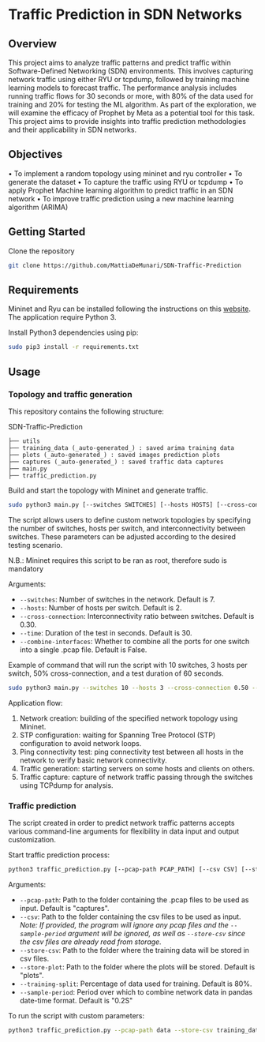 
# Traffic Prediction in SDN Networks

## Overview

This project aims to analyze traffic patterns and predict traffic within Software-Defined Networking (SDN) environments. This involves capturing network traffic using either RYU or tcpdump, followed by training machine learning models to forecast traffic. The performance analysis includes running traffic flows for 30 seconds or more, with 80% of the data used for training and 20% for testing the ML algorithm. As part of the exploration, we will examine the efficacy of Prophet by Meta as a potential tool for this task. This project aims to provide insights into traffic prediction methodologies and their applicability in SDN networks.

## Objectives
•	To implement a  random topology using mininet and ryu controller
•	To generate the dataset
•	To capture the traffic using RYU or tcpdump
•	To apply Prophet Machine learning algorithm to predict traffic in an SDN network
•	To improve traffic prediction using a new machine learning algorithm (ARIMA)


## Getting Started
Clone the repository
```bash
git clone https://github.com/MattiaDeMunari/SDN-Traffic-Prediction
```

## Requirements
Mininet and Ryu can be installed following the instructions on this [website](https://www.granelli-lab.org/researches/relevant-projects/comnetsemu-labs). The application require Python 3.

Install Python3 dependencies using pip:
```bash
sudo pip3 install -r requirements.txt
```
## Usage
### Topology and traffic generation
This repository contains the following structure: 

SDN-Traffic-Prediction
```
├── utils
├── training_data (_auto-generated_) : saved arima training data
├── plots (_auto-generated_) : saved images prediction plots
├── captures (_auto-generated_) : saved traffic data captures
├── main.py
├── traffic_prediction.py
```

Build and start the topology with Mininet and generate traffic.
```bash
sudo python3 main.py [--switches SWITCHES] [--hosts HOSTS] [--cross-connection CROSS_CONNECTION] [--time TIME] [--combine-interfaces]
```

The script allows users to define custom network topologies by specifying the number of switches, hosts per switch, and interconnectivity between switches. These parameters can be adjusted according to the desired testing scenario.

N.B.: Mininet requires this script to be ran as root, therefore sudo is mandatory

Arguments:
- `--switches`: Number of switches in the network. Default is 7.
- `--hosts`: Number of hosts per switch. Default is 2.
- `--cross-connection`: Interconnectivity ratio between switches. Default is 0.30.
- `--time`: Duration of the test in seconds. Default is 30.
- `--combine-interfaces`: Whether to combine all the ports for one switch into a single .pcap file. Default is False. 

Example of command that will run the script with 10 switches, 3 hosts per switch, 50% cross-connection, and a test duration of 60 seconds.
```bash
sudo python3 main.py --switches 10 --hosts 3 --cross-connection 0.50 --time 60

```
Application flow:
1. Network creation: building of the specified network topology using Mininet.
2. STP configuration: waiting for Spanning Tree Protocol (STP) configuration to avoid network loops.
3. Ping connectivity test: ping connectivity test between all hosts in the network to verify basic network connectivity.
4. Traffic generation: starting servers on some hosts and clients on others. 
5. Traffic capture: capture of network traffic passing through the switches using TCPdump for analysis.

### Traffic prediction
The script created in order to predict network traffic patterns accepts various command-line arguments for flexibility in data input and output customization.

Start traffic prediction process:  
```bash
python3 traffic_prediction.py [--pcap-path PCAP_PATH] [--csv CSV] [--store-csv STORE_CSV] [--store-plot STORE_PLOT] [--training-split TRAINING_SPLIT] [--sample-period SAMPLE_PERIOD]
```

Arguments:
- `--pcap-path`: Path to the folder containing the .pcap files to be used as input. Default is "captures".
- `--csv`: Path to the folder containing the csv files to be used as input. *Note: If provided, the program will ignore any pcap files and the `--sample-period` argument will be ignored, as well as `--store-csv` since the csv files are already read from storage.*
- `--store-csv`: Path to the folder where the training data will be stored in csv files.
- `--store-plot`: Path to the folder where the plots will be stored. Default is "plots".
- `--training-split`: Percentage of data used for training. Default is 80%.
- `--sample-period`: Period over which to combine network data in pandas date-time format. Default is "0.2S"

To run the script with custom parameters:
```bash
python3 traffic_prediction.py --pcap-path data --store-csv training_data --store-plot my_plots --training-split 0.75 --sample-period "0.1S"
```
